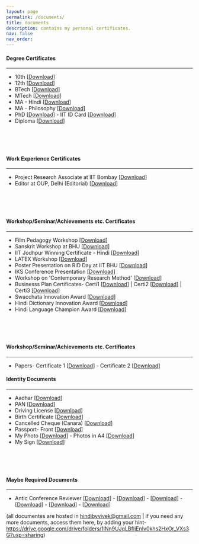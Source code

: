 ```yaml
---
layout: page
permalink: /documents/
title: documents 
description: contains my personal certificates. 
nav: false
nav_order:
---
```



#### Degree Certificates
---
* 10th [[Download](https://drive.google.com/file/d/1u5Z_6K3S4tmTS_igH-0fmu-ysPXU313k/view?usp=sharing)]
* 12th [[Download](https://drive.google.com/file/d/1pE2ZyIxKL1fP9si66nZUZv00Bo-mpzTQ/view?usp=sharing)]
* BTech [[Download](https://drive.google.com/file/d/1PO-u6twTrV8oYk-G56YCSecydywvWUru/view?usp=sharing)]
* MTech [[Download](https://drive.google.com/file/d/1_HKDFZKvZAI5BqeAmnLgFWmYQhieBhgI/view?usp=sharing)]
* MA - Hindi [[Download](https://drive.google.com/file/d/1kj-02gLZcg-OjgmPim9vD-WzaTOGgdbd/view?usp=sharing)]
* MA - Philosophy [[Download](https://drive.google.com/file/d/1bQH2wf5R4AEpPIVQ46OfweB3qAj79C6t/view?usp=sharing)]
* PhD [[Download](https://drive.google.com/file/d/19vqDHxHOI3WlyP3dwO2oOK9WlpiGSdRc/view?usp=sharing)] - IIT ID Card [[Download](https://drive.google.com/file/d/1bb2Qu3EtKTtFQ-GAcJmsvYtREoeeGGcP/view?usp=sharing)]
* Diploma [[Download](https://drive.google.com/file/d/1qIX4-Zp7Wix3P4c9pYWHXL7IPQXZGtK2/view?usp=sharing)]

<br>
<br>
<br>

#### Work Experience Certificates
---
* Project Research Associate at IIT Bombay [[Download](https://drive.google.com/file/d/1EcbrMQ3Y1SrhfAHjdWetkSNpNY4gZzLI/view?usp=sharing)]
* Editor at OUP, Delhi (Editorial) [[Download](https://drive.google.com/file/d/1ePfFsCzjs49f8B_TeQU_HM49n1jp9Aut/view?usp=sharing)]

<br>
<br>
<br>

#### Workshop/Seminar/Achievements etc. Certificates
---
* Film Pedagogy Workshop [[Download](https://drive.google.com/file/d/1BivUiAkPcL8VqkOm3aB5pXWA9dwoQbAQ/view?usp=sharing)]
* Sanskrit Workshop at BHU [[Download](https://drive.google.com/file/d/18azZBbxZTvAx2OGP_jqp7GHcLLDCtvz3/view?usp=sharing)]
* IIT Jodhpur Winning Certificate - Hindi [[Download](https://drive.google.com/file/d/1JzmHX-DIjrGuh7NMjAgugwxTlDB8b78q/view?usp=sharing)]
* LATEX Workshop [[Download](https://drive.google.com/file/d/1eIOKEQkUNJW5AmdIcqvwM66b1KpzQarE/view?usp=sharing)]
* Poster Presentation on RID Day at IIT BHU [[Download](https://drive.google.com/file/d/1FR5-pCaZncA9ZHJXSGNvvzXT878tO74j/view?usp=sharing)]
* IKS Conference Presentation [[Download](https://drive.google.com/file/d/1uz51w2hQtwN1S4F28XWb5MK_k_4Qg6zT/view?usp=sharing)]
* Workshop on 'Contemporary Research Method' [[Download](https://drive.google.com/file/d/1uz51w2hQtwN1S4F28XWb5MK_k_4Qg6zT/view?usp=sharing)]
* Businesss Plan Certificates- Certi1 [[Download](https://drive.google.com/file/d/1QPYIMGnvVmPch3aeddOVDN5D1UXCtvx_/view?usp=sharing)] | Certi2 [[Download](https://drive.google.com/file/d/1IkNqOoMgVl6GrXeif6zvXgCCdn3qd_4z/view?usp=sharing)] | Certi3 [[Download]()]
* Swacchata Innovation Award [[Download](https://drive.google.com/file/d/1FTONQGvdt6nJT_t8NN2Bf-mlVTfzYL__/view?usp=sharing)]
* Hindi Dictionary Innovation Award [[Download]()]
* Hindi Language Champion Award [[Download](https://drive.google.com/file/d/18YiA1tz7FRR3btSoY2wS7Uz5QKu6P_56/view?usp=sharing)]

<br>
<br>
<br>

#### Workshop/Seminar/Achievements etc. Certificates
---
* Papers-  Certificate 1 [[Download](https://drive.google.com/file/d/13O88tyuZ-R9Ml9P1KcoZ4T8ywAx90rfH/view?usp=sharing)] - Certificate 2 [[Download](https://drive.google.com/file/d/1BivUiAkPcL8VqkOm3aB5pXWA9dwoQbAQ/view?usp=sharing)]


#### Identity Documents
---
* Aadhar [[Download](https://drive.google.com/file/d/1FqFw3c6tIZPieeW8nPuPfxgiRV7LDXEW/view?usp=sharing)]
* PAN [[Download](https://drive.google.com/file/d/1dg2frWqOiJdKZizPglvDFkKglNYn8GiU/view?usp=sharing)]
* Driving License [[Download](https://drive.google.com/file/d/1wEJn5T6hPCj9NmjL4qH5-tjei9O_GdVj/view?usp=sharing)]
* Birth Certificate [[Download](https://drive.google.com/file/d/1XjCu5rwA_bUwjNqn1MknXg1WOK5_hKzx/view?usp=sharing)]
* Cancelled Cheque (Canara) [[Download](https://drive.google.com/file/d/1WYRFVrbuOdwILDAVP_PsgCHzsevcHD24/view?usp=sharing)]
* Passport- Front [[Download](https://drive.google.com/file/d/1WgsSEGrDbco5MvoJ0C5Z8kTNONha5Wv7/view?usp=sharing)]
* My Photo [[Download](https://drive.google.com/file/d/1Xwepfb9NrUIxet8SLAxrGbpjKBsT2FKv/view?usp=sharing)] - Photos in A4 [[Download](https://drive.google.com/file/d/1mQix2agCjMeTxN5sPDlGKEGa5pJRyAdZ/view?usp=sharing)]
* My Sign [[Download](https://drive.google.com/file/d/1wJdP_6bHXG4XnXuCwiCRGt1OVNWPJaUS/view?usp=sharing)]

<br>
<br>
<br>

#### Maybe Required Documents
---
* Antic Conference Reviewer [[Download](https://drive.google.com/file/d/1Gk_krAgYkbgeUtCrM2Lk_s869n8NstlC/view?usp=sharing)] - [[Download]()] - [[Download]()] - [[Download]()] - [[Download]()] - [[Download]()]  


(all documentes are hosted in hindibyvivek@gmail.com | if you need any more documents, access them here, by adding your hint- https://drive.google.com/drive/folders/1lNn9UJqLBfIjEnIv0khs2HxOr_VXs3G?usp=sharing)